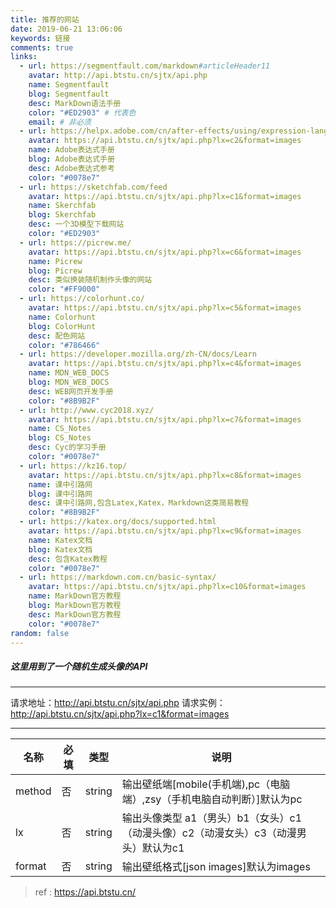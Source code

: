 ```yaml
---
title: 推荐的网站
date: 2019-06-21 13:06:06
keywords: 链接
comments: true
links:
  - url: https://segmentfault.com/markdown#articleHeader11
    avatar: http://api.btstu.cn/sjtx/api.php
    name: Segmentfault
    blog: Segmentfault
    desc: MarkDown语法手册
    color: "#ED2903" # 代表色
    email: # 非必须
  - url: https://helpx.adobe.com/cn/after-effects/using/expression-language-reference.ug.html#property_attributes_and_methods_expression_reference
    avatar: https://api.btstu.cn/sjtx/api.php?lx=c2&format=images
    name: Adobe表达式手册
    blog: Adobe表达式手册
    desc: Adobe表达式参考
    color: "#0078e7" 
  - url: https://sketchfab.com/feed
    avatar: https://api.btstu.cn/sjtx/api.php?lx=c1&format=images
    name: Skerchfab
    blog: Skerchfab
    desc: 一个3D模型下载网站
    color: "#ED2903" 
  - url: https://picrew.me/
    avatar: https://api.btstu.cn/sjtx/api.php?lx=c6&format=images
    name: Picrew
    blog: Picrew
    desc: 类似换装随机制作头像的网站
    color: "#FF9000" 
  - url: https://colorhunt.co/
    avatar: https://api.btstu.cn/sjtx/api.php?lx=c5&format=images
    name: Colorhunt
    blog: ColorHunt
    desc: 配色网站
    color: "#786466" 
  - url: https://developer.mozilla.org/zh-CN/docs/Learn
    avatar: https://api.btstu.cn/sjtx/api.php?lx=c4&format=images
    name: MDN_WEB_DOCS
    blog: MDN_WEB_DOCS
    desc: WEB网页开发手册
    color: "#8B9B2F" 
  - url: http://www.cyc2018.xyz/
    avatar: https://api.btstu.cn/sjtx/api.php?lx=c7&format=images
    name: CS_Notes
    blog: CS_Notes
    desc: Cyc的学习手册
    color: "#0078e7"
  - url: https://kz16.top/
    avatar: https://api.btstu.cn/sjtx/api.php?lx=c8&format=images
    name: 课中引路网
    blog: 课中引路网
    desc: 课中引路网,包含Latex,Katex，Markdown这类简易教程
    color: "#8B9B2F"
  - url: https://katex.org/docs/supported.html
    avatar: https://api.btstu.cn/sjtx/api.php?lx=c9&format=images
    name: Katex文档
    blog: Katex文档
    desc: 包含Katex教程
    color: "#0078e7"
  - url: https://markdown.com.cn/basic-syntax/
    avatar: https://api.btstu.cn/sjtx/api.php?lx=c10&format=images
    name: MarkDown官方教程
    blog: MarkDown官方教程
    desc: MarkDown官方教程
    color: "#0078e7"
random: false
---
```


<YunLinks :links="frontmatter.links" :random="frontmatter.random" />



##### <b>这里用到了一个随机生成头像的API</b>
---

请求地址：http://api.btstu.cn/sjtx/api.php
请求实例：http://api.btstu.cn/sjtx/api.php?lx=c1&format=images

---

|  名称   | 必填  | 类型 |  说明 |
|  ----  | ----  | ---- | ---- |
| method  | 否 | string	 | 输出壁纸端[mobile(手机端),pc（电脑端）,zsy（手机电脑自动判断）]默认为pc |
| lx  | 否 | string |  输出头像类型 a1（男头）b1（女头）c1（动漫头像）c2（动漫女头）c3（动漫男头）默认为c1 |
| 	format  | 否 | string | 输出壁纸格式[json images]默认为images |

>ref : https://api.btstu.cn/